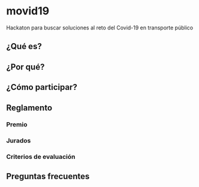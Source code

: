 # movid19
Hackaton para buscar soluciones al reto del Covid-19 en transporte público

## ¿Qué es?

## ¿Por qué?

## ¿Cómo participar?

## Reglamento

### Premio

### Jurados

### Criterios de evaluación

## Preguntas frecuentes
